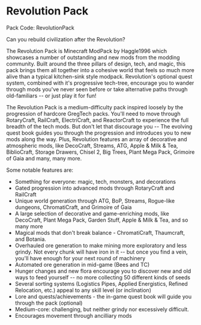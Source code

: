 # Revolution Pack

Pack Code: RevolutionPack

Can you rebuild civilization after the Revolution?

The Revolution Pack is Minecraft ModPack by Haggle1996 which showcases a number of outstanding and new mods from the modding community. Built around the three pillars of design, tech, and magic, this pack brings them all together into a cohesive world that feels so much more alive than a typical kitchen-sink style modpack. Revolution's optional quest system, combined with it's progressive tech-tree, encourage you to wander through mods you've never seen before or take alternative paths through old-familiars -- or just play it for fun!

The Revolution Pack is a medium-difficulty pack inspired loosely by the progression of hardcore GregTech packs. You'll need to move through RotaryCraft, RailCraft, ElectriCraft, and ReactorCraft to experience the full breadth of the tech mods. But don't let that discourage you -- The evolving quest book guides you through the progression and introduces you to new mods along the way. Plus, Revolution features an array of decorative and atmospheric mods, like DecoCraft, Streams, ATG, Apple & Milk & Tea, BiblioCraft, Storage Drawers, Chisel 2, Big Trees, Plant Mega Pack, Grimoire of Gaia and many, many more.

Some notable features are:
- Something for everyone: magic, tech, monsters, and decorations
- Gated progression into advanced mods through RotaryCraft and RailCraft
- Unique world generation through ATG, BoP, Streams, Rogue-like dungeons, ChromatiCraft, and Grimoire of Gaia
- A large selection of decorative and game-enriching mods, like DecoCraft, Plant Mega Pack, Garden Stuff, Apple & Milk & Tea, and so many more
- Magical mods that don't break balance - ChromatiCraft, Thaumcraft, and Botania.
- Overhauled ore generation to make mining more exploratory and less grindy. Not every chunk will have iron in it -- but once you find a vein, you'll have enough for your next round of machinery
- Automated ore generation in mid-game (Bees and TC)
- Hunger changes and new flora encourage you to discover new and old ways to feed yourself -- no more collecting 50 different kinds of seeds
- Several sorting systems (Logistics Pipes, Applied Energistics, Refined Relocation, etc.) appeal to any skill level (or inclination)
- Lore and quests/achievements - the in-game quest book will guide you through the pack (optional)
- Medium-core: challenging, but neither grindy nor excessively difficult. 
- Encourages movement through ancilliary mods
